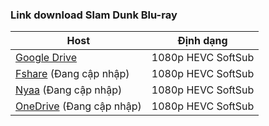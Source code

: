 ### **Link download Slam Dunk Blu-ray**

| Host          | Định dạng          |
| ------------- |:------------------:|
| [Google Drive](https://drive.google.com/drive/folders/1CVQ9f9j-wmUwXE1BpL9TSwWNKiFiP2ac?usp=sharing)  | 1080p HEVC SoftSub |
| [Fshare]()  (Đang cập nhập)   	| 1080p HEVC SoftSub |
| [Nyaa]()    (Đang cập nhập)  | 1080p HEVC SoftSub |
| [OneDrive]()  (Đang cập nhập)    | 1080p HEVC SoftSub |
